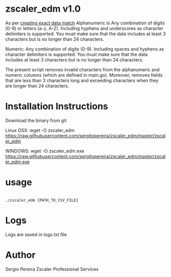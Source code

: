 # zscaler_edm v1.0
As per [ creating exact data match](https://help.zscaler.com/zia/creating-exact-data-match-template)
Alphanumeric is Any combination of digits (0-9) or letters (a-z, A-Z). Including hyphens and underscores as character delimiters is supported. You must make sure that the data includes at least 3 characters but is no longer than 24 characters. 

Numeric: Any combination of digits (0-9). Including spaces and hyphens as character delimiters is supported. You must make sure that the data includes at least 3 characters but is no longer than 24 characters.

The present script removes invalid characters from the alphanumeric and numeric columns (which are defined in main.go). Moreover, removes fields that are less than 3 characters long and exceeding characters when they are longer than 24 characters.



# Installation Instructions

Download the binary from git

Linux OSX: 
wget -O zscaler_edm https://raw.githubusercontent.com/sergitopereira/zscaler_edm/master/zscaler_edm

WINDOWS:
wget -O zscaler_edm.exe https://raw.githubusercontent.com/sergitopereira/zscaler_edm/master/zscaler_edm.exe


# usage
```golang

./zscaler_edm {PATH_TO_CSV_FILE}

```
# Logs

Logs are saved in logs.txt file

# Author 
Sergio Pereira 
Zscaler Professional Services


